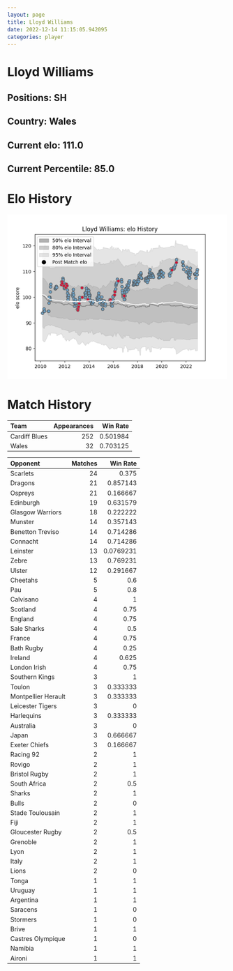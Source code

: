 ```yaml
---  
layout: page  
title: Lloyd Williams  
date: 2022-12-14 11:15:05.942095  
categories: player  
---
```

# Lloyd Williams

## Positions: SH

## Country: Wales

## Current elo: 111.0

## Current Percentile: 85.0

# Elo History


![elo history](history_LloydWilliams.png)
# Match History


| Team          |   Appearances |   Win Rate |
|:--------------|--------------:|-----------:|
| Cardiff Blues |           252 |   0.501984 |
| Wales         |            32 |   0.703125 |

| Opponent            |   Matches |   Win Rate |
|:--------------------|----------:|-----------:|
| Scarlets            |        24 |  0.375     |
| Dragons             |        21 |  0.857143  |
| Ospreys             |        21 |  0.166667  |
| Edinburgh           |        19 |  0.631579  |
| Glasgow Warriors    |        18 |  0.222222  |
| Munster             |        14 |  0.357143  |
| Benetton Treviso    |        14 |  0.714286  |
| Connacht            |        14 |  0.714286  |
| Leinster            |        13 |  0.0769231 |
| Zebre               |        13 |  0.769231  |
| Ulster              |        12 |  0.291667  |
| Cheetahs            |         5 |  0.6       |
| Pau                 |         5 |  0.8       |
| Calvisano           |         4 |  1         |
| Scotland            |         4 |  0.75      |
| England             |         4 |  0.75      |
| Sale Sharks         |         4 |  0.5       |
| France              |         4 |  0.75      |
| Bath Rugby          |         4 |  0.25      |
| Ireland             |         4 |  0.625     |
| London Irish        |         4 |  0.75      |
| Southern Kings      |         3 |  1         |
| Toulon              |         3 |  0.333333  |
| Montpellier Herault |         3 |  0.333333  |
| Leicester Tigers    |         3 |  0         |
| Harlequins          |         3 |  0.333333  |
| Australia           |         3 |  0         |
| Japan               |         3 |  0.666667  |
| Exeter Chiefs       |         3 |  0.166667  |
| Racing 92           |         2 |  1         |
| Rovigo              |         2 |  1         |
| Bristol Rugby       |         2 |  1         |
| South Africa        |         2 |  0.5       |
| Sharks              |         2 |  1         |
| Bulls               |         2 |  0         |
| Stade Toulousain    |         2 |  1         |
| Fiji                |         2 |  1         |
| Gloucester Rugby    |         2 |  0.5       |
| Grenoble            |         2 |  1         |
| Lyon                |         2 |  1         |
| Italy               |         2 |  1         |
| Lions               |         2 |  0         |
| Tonga               |         1 |  1         |
| Uruguay             |         1 |  1         |
| Argentina           |         1 |  1         |
| Saracens            |         1 |  0         |
| Stormers            |         1 |  0         |
| Brive               |         1 |  1         |
| Castres Olympique   |         1 |  0         |
| Namibia             |         1 |  1         |
| Aironi              |         1 |  1         |